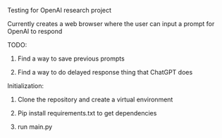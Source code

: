 Testing for OpenAI research project

Currently creates a web browser where the user can input a prompt for OpenAI to respond

TODO:

1. Find a way to save previous prompts

2. Find a way to do delayed response thing that ChatGPT does


Initialization:

1. Clone the repository and create a virtual environment

2. Pip install requirements.txt to get dependencies

3. run main.py